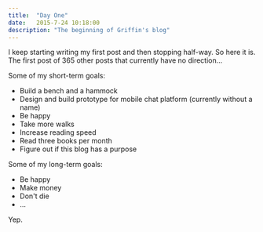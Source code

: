 ```yaml
---
title:  "Day One"
date:   2015-7-24 10:18:00
description: "The beginning of Griffin's blog"
---
```


I keep starting writing my first post and then stopping half-way. So here it is. The first post of 365 other posts that currently have no direction...

Some of my short-term goals:
+ Build a bench and a hammock
+ Design and build prototype for mobile chat platform (currently without a name)
+ Be happy
+ Take more walks
+ Increase reading speed
+ Read three books per month
+ Figure out if this blog has a purpose

Some of my long-term goals:
+ Be happy
+ Make money
+ Don't die
+ ...

Yep.